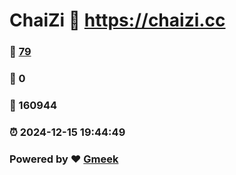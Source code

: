 # ChaiZi :link: https://chaizi.cc 
### :page_facing_up: [79](https://chaizi.cc/tag.html) 
### :speech_balloon: 0 
### :hibiscus: 160944 
### :alarm_clock: 2024-12-15 19:44:49 
### Powered by :heart: [Gmeek](https://github.com/Meekdai/Gmeek)
